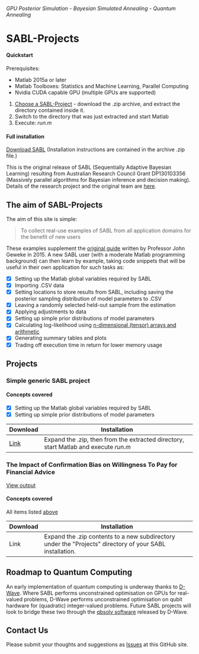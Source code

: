 ###### *GPU Posterior Simulation - Bayesian Simulated Annealing - Quantum Annealing*
# SABL-Projects
#### Quickstart
Prerequisites:
* Matlab 2015a or later
* Matlab Toolboxes: Statistics and Machine Learning, Parallel Computing 
* Nvidia CUDA capable GPU (multiple GPUs are supported)

1. [Choose a SABL-Project](#projects) - download the .zip archive, and extract the directory contained inside it.  
1. Switch to the directory that was just extracted and start Matlab
1. Execute: _run.m_

#### Full installation
[Download SABL](https://www.uts.edu.au/about/faculty-science/what-we-do/our-research-areas/sequentially-adaptive-bayesian-learning-resear-1) (Installation instructions are contained in the archive .zip file.)

This is the original release of SABL (Sequentially Adaptive Bayesian Learning) resulting from Australian Research Council Grant DP130103356 (Massively parallel algorithms for Bayesian inference and decision making).  Details of the research project and the original team are [here](https://www.uts.edu.au/about/faculty-science/what-we-do/our-research-areas/sequentially-adaptive-bayesian-learning-research).

## The aim of SABL-Projects
The aim of this site is simple:

> To collect real-use examples of SABL from all application domains
> for the benefit of new users

These examples supplement the [original guide](https://www.uts.edu.au/sites/default/files/article/downloads/SABL_handbook_2015a.pdf) written by Professor John Geweke in 2015.  A new SABL user (with a moderate Matlab programming background) can then learn by example, taking code snippets that will be useful in their own application for such tasks as:
- [x] Setting up the Matlab global variables required by SABL
- [x] Importing .CSV data
- [x] Setting locations to store results from SABL, including saving the posterior sampling distribution of model parameters to .CSV
- [x] Leaving a randomly selected held-out sample from the estimation
- [x] Applying adjustments to data
- [x] Setting up simple prior distributions of model parameters
- [x] Calculating log-likelihood using [n-dimensional (tensor) arrays and arithmetic](https://sabl-projects-online.github.io/TensorMath/Tutorial)
- [x] Generating summary tables and plots
- [x] Trading off execution time in return for lower memory usage

## Projects
### Simple generic SABL project
#### Concepts covered
- [x] Setting up the Matlab global variables required by SABL
- [x] Setting up simple prior distributions of model parameters

Download | Installation |
-------- | ------------ |
[Link](https://github.com/SABL-Projects-Online/SABL-Projects-Online.github.io/blob/master/SimpleGeneric/Releases) | Expand the .zip, then from the extracted directory, start Matlab and execute _run.m_  |

### The Impact of Confirmation Bias on Willingness To Pay for Financial Advice
[View output](/OutputVideo2/run.html)
#### Concepts covered
All items listed [above](#the-aim-of-sabl-projects)

Download | Installation |
-------- | ------------ |
Link | Expand the .zip contents to a new subdirectory under the "Projects" directory of your SABL installation. |


## Roadmap to Quantum Computing
An early implementation of quantum computing is underway thanks to [D-Wave](http://www.dwavesys.com).  Where SABL performs unconstrained optimisation on GPUs for real-valued problems, D-Wave performs unconstrained optimisation on qubit hardware for (quadratic) integer-valued problems.  Future SABL projects will look to bridge these two through the [qbsolv software](https://github.com/dwavesystems/qbsolv) released by D-Wave.

## Contact Us
Please submit your thoughts and suggestions as [Issues](https://github.com/SABL-Projects-Online/SABL-Projects-Online.github.io/issues) at this GitHub site.
